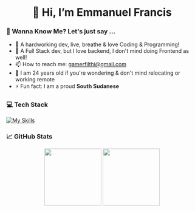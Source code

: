 <h1 align="center">👋 Hi, I’m Emmanuel Francis</h1>

### 🌱 Wanna Know Me? Let's just say ...
- 👀 A hardworking dev, live, breathe & love Coding & Programming!
- 🌱 A Full Stack dev, but I love backend, I don't mind doing Frontend as well!
- 📫 How to reach me: <a href="mailto:gamerfilthi@gmail.com">gamerfilthi@gmail.com</a>
- 👀 I am 24 years old if you're wondering & don't mind relocating or working remote
- ⚡ Fun fact: I am a proud **South Sudanese**

### 💻 Tech Stack
[![My Skills](https://skillicons.dev/icons?i=html,css,tailwind,js,ts,react,nextjs,nodejs,expressjs,java,spring,go,docker,k8s,aws,prisma,postgres,mongodb,vscode)](https://skillicons.dev)

### 📈 GitHub Stats
<p align="center">
  <img height="150em" src="https://github-readme-stats.vercel.app/api?username=progFilthi&show_icons=true&hide_border=true&count_private=true&include_all_commits=true&theme=tokyonight" />
  <img height="150em" src="https://github-readme-stats.vercel.app/api/top-langs/?username=progFilthi&layout=compact&hide_border=true&theme=tokyonight" />
</p>
